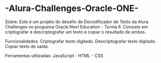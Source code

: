 # -Alura-Challenges-Oracle-ONE-

Sobre:
Este é um projeto do desafio de Decodificador de Texto da Alura Challenges no programa Oracle Next Education - Turma 6. Consiste em criptografar e descriptografar um texto e copiar o resultado de ambos.

Funcionalidades:
Criptografar texto digitado.
Descriptografar texto digitado.
Copiar texto de saída.



Ferramentas utilizadas:
JavaScript - HTML - CSS

